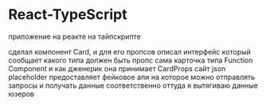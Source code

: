 # React-TypeScript
приложение на реакте на тайпскрипте

сделал компонент Card, и для его пропсов описал интерфейс который сообщает какого типа должен быть пропс
сама карточка типа Function Component и как дженерик она принимает CardProps
сайт json placeholder предоставляет фейковое апи на которое можно отправлять запросы и получать данные соответственно оттуда я вытягиваю данные юзеров
